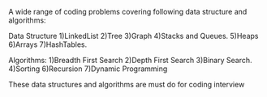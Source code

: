 A wide range of coding problems covering following data structure and algorithms:

Data Structure
1)LinkedList
2)Tree 
3)Graph
4)Stacks and Queues.
5)Heaps
6)Arrays
7)HashTables.

Algorithms:
1)Breadth First Search
2)Depth First Search
3)Binary Search.
4)Sorting
6)Recursion
7)Dynamic Programming

These data structures and algorithms are must do for coding interview
